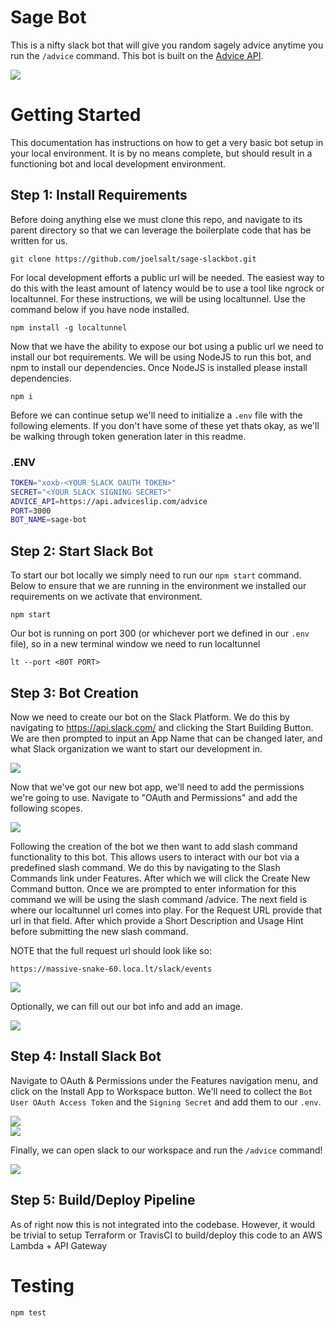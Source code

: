 # Sage Bot
This is a nifty slack bot that will give you random sagely advice anytime you run the `/advice` command. This bot is built on the [Advice API](https://api.adviceslip.com/#endpoint-random).

<img src="images/quote.png"><br>

# Getting Started
This documentation has instructions on how to get a very basic bot setup in your local environment. It is by no means complete, but should result in a functioning bot and local development environment.

## Step 1: Install Requirements
Before doing anything else we must clone this repo, and navigate to its parent directory so that we can leverage the boilerplate code that has be written for us.
```
git clone https://github.com/joelsalt/sage-slackbot.git
```

For local development efforts a public url will be needed. The easiest way to do this with the least amount of latency would be to use a tool like ngrock or localtunnel. For these instructions, we will be using localtunnel. Use the command below if you have node installed.
```
npm install -g localtunnel
```

Now that we have the ability to expose our bot using a public url we need to install our bot requirements. We will be using NodeJS to run this bot, and npm to install our dependencies. Once NodeJS is installed please install dependencies.
```
npm i
```

Before we can continue setup we'll need to initialize a `.env` file with the following elements. If you don't have some of these yet thats okay, as we'll be walking through token generation later in this readme.

### .ENV
```bash
TOKEN="xoxb-<YOUR SLACK OAUTH TOKEN>"
SECRET="<YOUR SLACK SIGNING SECRET>"
ADVICE_API=https://api.adviceslip.com/advice
PORT=3000
BOT_NAME=sage-bot
```

## Step 2: Start Slack Bot
To start our bot locally we simply need to run our `npm start` command. Below to ensure that we are running in the environment we installed our requirements on we activate that environment.
```
npm start
```

Our bot is running on port 300 (or whichever port we defined in our `.env` file), so in a new terminal window we need to run localtunnel
```
lt --port <BOT PORT>
```

## Step 3: Bot Creation
Now we need to create our bot on the Slack Platform. We do this by navigating to https://api.slack.com/ and clicking the Start Building Button. We are then prompted to input an App Name that can be changed later, and what Slack organization we want to start our development in. 

<img src="images/create-app.png"><br>

Now that we've got our new bot app, we'll need to add the permissions we're going to use. Navigate to "OAuth and Permissions" and add the following scopes.

<img src="images/oauth-scopes.png"><br>

Following the creation of the bot we then want to add slash command functionality to this bot. This allows users to interact with our bot via a predefined slash command. We do this by navigating to the Slash Commands link under Features. After which we will click the Create New Command button. Once we are prompted to enter information for this command we will be using the slash command /advice. The next field is where our localtunnel url comes into play. For the Request URL provide that url in that field. After which provide a Short Description and Usage Hint before submitting the new slash command.

NOTE that the full request url should look like so:
```
https://massive-snake-60.loca.lt/slack/events
```

<img src="images/slash-command.png"><br>

Optionally, we can fill out our bot info and add an image.

<img src="images/bot-info.png"><br>

## Step 4: Install Slack Bot
Navigate to OAuth & Permissions under the Features navigation menu, and click on the Install App to Workspace button. We'll need to collect the `Bot User OAuth Access Token` and the `Signing Secret` and add them to our `.env`.

<img src="images/token.png"><br>
<img src="images/signing-secret.png"><br>

Finally, we can open slack to our workspace and run the `/advice` command!

<img src="images/sage-bot.png"><br>

## Step 5: Build/Deploy Pipeline
As of right now this is not integrated into the codebase. However, it would be trivial to setup Terraform or TravisCI to build/deploy this code to an AWS Lambda + API Gateway

# Testing
```bash
npm test
```